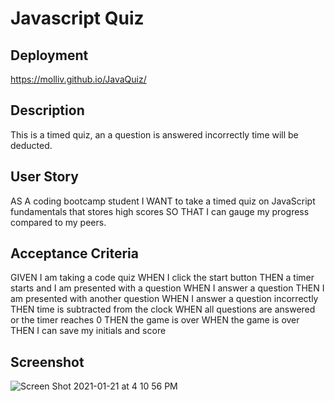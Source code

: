 # Javascript Quiz

## Deployment
https://molliv.github.io/JavaQuiz/

## Description

This is a timed quiz, an a question is answered incorrectly time will be deducted. 

## User Story

AS A coding bootcamp student I WANT to take a timed quiz on JavaScript fundamentals that stores high scores SO THAT I can gauge my progress compared to my peers.

## Acceptance Criteria

GIVEN I am taking a code quiz
WHEN I click the start button
THEN a timer starts and I am presented with a question
WHEN I answer a question
THEN I am presented with another question
WHEN I answer a question incorrectly
THEN time is subtracted from the clock
WHEN all questions are answered or the timer reaches 0
THEN the game is over
WHEN the game is over
THEN I can save my initials and score

## Screenshot

![Screen Shot 2021-01-21 at 4 10 56 PM](https://user-images.githubusercontent.com/74150118/105428014-51163800-5c03-11eb-8790-9dd0617258a4.png)
